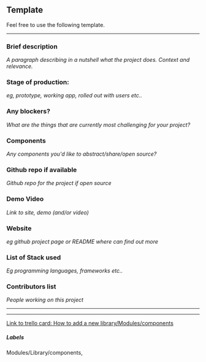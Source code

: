 ## Template

Feel free to use the following template.

---
### Brief description 
*A paragraph describing in a nutshell what the project does. Context and relevance.*

### Stage of production: 
*eg, prototype, working app, rolled out with users etc..*

### Any blockers? 
*What are the things that are currently most challenging for your project?*

### Components 
*Any components you'd like to abstract/share/open source?*

### Github repo if available
*Github repo for the project if open source*

### Demo Video 
*Link to site, demo (and/or video)*

### Website 
*eg github project page or README where can find out more*

### List of Stack used 
*Eg programming languages, frameworks etc..*

### Contributors list 
*People working on this project*

---

---

[Link to trello card: How to add a new library/Modules/components](https://trello.com/c/MNxHd82o)

##### Labels

Modules/Library/components, 